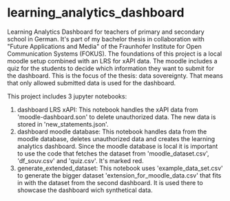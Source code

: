 # learning_analytics_dashboard
Learning Analytics Dashboard for teachers of primary and secondary school in German. It's part of my bachelor thesis in collaboration with "Future Applications and Media" of the Fraunhofer Institute for Open Communication Systems (FOKUS).
The foundations of this project is a local moodle setup combined with an LRS for xAPI data. The moodle includes a quiz for the students to decide which information they want to submit for the dashboard. This is the focus of the thesis: data sovereignty. That means that only allowed submitted data is used for the dashboard.

This project includes 3 jupyter notebooks:
1. dashboard LRS xAPI: This notebook handles the xAPI data from 'moodle-dashboard.son' to delete unauthorized data. The new data is stored in 'new_statements.json'.
2. dashboard moodle database: This notebook handles data from the moodle database, deletes unauthorized data and creates the learning analytics dashboard. Since the moodle database is local it is important to use the code that fetches the dataset from 'moodle_dataset.csv', 'df_souv.csv' and 'quiz.csv'. It's marked red.
3. generate_extended_dataset: This notebook uses 'example_data_set.csv' to generate the bigger dataset 'extension_for_moodle_data.csv' that fits in with the dataset from the second dashboard. It is used there to showcase the dashboard wich synthetical data.
